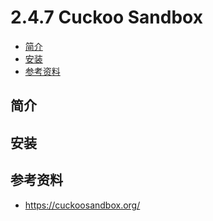 # 2.4.7 Cuckoo Sandbox

- [简介](#简介)
- [安装](#安装)
- [参考资料](#参考资料)


## 简介

## 安装

## 参考资料
- https://cuckoosandbox.org/
